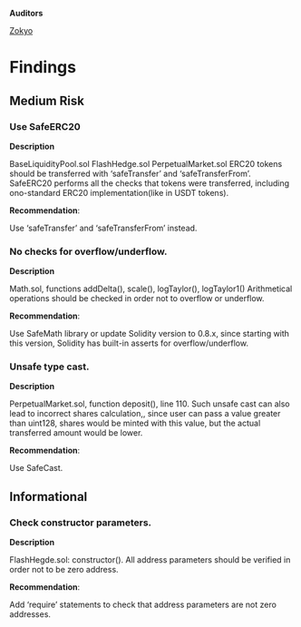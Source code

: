 **Auditors**

[Zokyo](https://x.com/zokyo_io)

# Findings

## Medium Risk

### Use SafeERC20

**Description**

BaseLiquidityPool.sol
FlashHedge.sol
PerpetualMarket.sol
ERC20 tokens should be transferred with ‘safeTransfer’ and ‘safeTransferFrom’. SafeERC20
performs all the checks that tokens were transferred, including ono-standard ERC20
implementation(like in USDT tokens).

**Recommendation**:

Use ‘safeTransfer’ and ‘safeTransferFrom’ instead.

### No checks for overflow/underflow.

**Description**

Math.sol, functions addDelta(), scale(), logTaylor(), logTaylor1()
Arithmetical operations should be checked in order not to overflow or underflow.

**Recommendation**:

Use SafeMath library or update Solidity version to 0.8.x, since starting with this version,
Solidity has built-in asserts for overflow/underflow.

### Unsafe type cast.

**Description**

PerpetualMarket.sol, function deposit(), line 110.
Such unsafe cast can also lead to incorrect shares calculation,, since user can pass a value
greater than uint128,
shares would be minted with this value, but the actual transferred amount would be lower.

**Recommendation**:

Use SafeCast.

## Informational

### Check constructor parameters.

**Description**

FlashHegde.sol: constructor().
All address parameters should be verified in order not to be zero address.

**Recommendation**:

Add ‘require’ statements to check that address parameters are not zero addresses.
